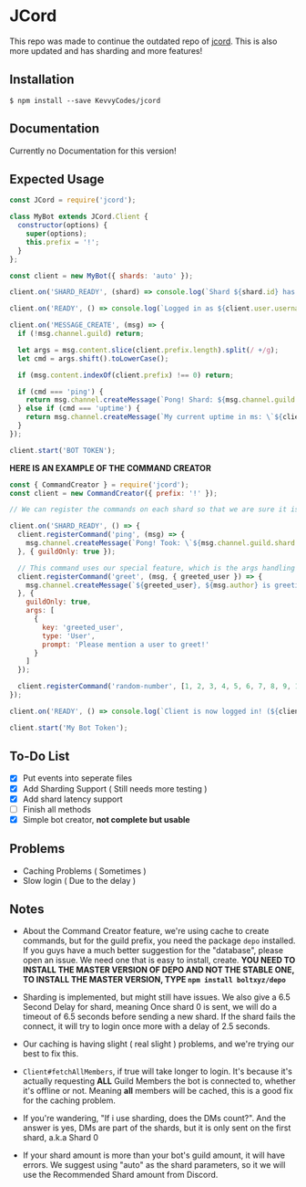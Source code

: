 # JCord
This repo was made to continue the outdated repo of [jcord](https://github.com/Boujee0040/jcord). This is also more updated and has sharding and more features!

## Installation
`$ npm install --save KevvyCodes/jcord`

## Documentation
Currently no Documentation for this version!

## Expected Usage
```js
const JCord = require('jcord');

class MyBot extends JCord.Client {
  constructor(options) {
    super(options);
    this.prefix = '!';
  }
};

const client = new MyBot({ shards: 'auto' });

client.on('SHARD_READY', (shard) => console.log(`Shard ${shard.id} has been loaded and ready to receive other events.`));

client.on('READY', () => console.log(`Logged in as ${client.user.username}!`));

client.on('MESSAGE_CREATE', (msg) => {
  if (!msg.channel.guild) return;

  let args = msg.content.slice(client.prefix.length).split(/ +/g);
  let cmd = args.shift().toLowerCase();

  if (msg.content.indexOf(client.prefix) !== 0) return;

  if (cmd === 'ping') {
    return msg.channel.createMessage(`Pong! Shard: ${msg.channel.guild.shard.id} Took \`${msg.channel.guild.shard.latency}ms\``);
  } else if (cmd === 'uptime') {
    return msg.channel.createMessage(`My current uptime in ms: \`${client.uptime}ms\``);
  }
});

client.start('BOT TOKEN');
```  

**HERE IS AN EXAMPLE OF THE COMMAND CREATOR**  
```js
const { CommandCreator } = require('jcord');
const client = new CommandCreator({ prefix: '!' });

// We can register the commands on each shard so that we are sure it is being loaded/overwritten every time a shard is complete. You can also make this load without waiting for every shard to be finished by moving the code outside of the "SHARD_READY" event

client.on('SHARD_READY', () => {
  client.registerCommand('ping', (msg) => {
    msg.channel.createMessage(`Pong! Took: \`${msg.channel.guild.shard.latency}ms\``)
  }, { guildOnly: true });

  // This command uses our special feature, which is the args handling feature!
  client.registerCommand('greet', (msg, { greeted_user }) => {
    msg.channel.createMessage(`${greeted_user}, ${msg.author} is greeting you! :wave:`);
  }, {
    guildOnly: true,
    args: [
      {
        key: 'greeted_user',
        type: 'User',
        prompt: 'Please mention a user to greet!'
      }
    ]
  });

  client.registerCommand('random-number', [1, 2, 3, 4, 5, 6, 7, 8, 9, 10], { aliases: [ 'randomNum' ] });
});

client.on('READY', () => console.log(`Client is now logged in! (${client.user.tag} - ${client.user.id})`));

client.start('My Bot Token');
```

## To-Do List
- [x] Put events into seperate files  
- [x] Add Sharding Support ( Still needs more testing )  
- [x] Add shard latency support
- [ ] Finish all methods  
- [x] Simple bot creator, **not complete but usable**

## Problems
- Caching Problems ( Sometimes )  
- Slow login ( Due to the delay )  

## Notes
- About the Command Creator feature, we're using cache to create commands, but for the guild prefix, you need the package `depo` installed. If you guys have a much better suggestion for the "database", please open an issue. We need one that is easy to install, create. **YOU NEED TO INSTALL THE MASTER VERSION OF DEPO AND NOT THE STABLE ONE, TO INSTALL THE MASTER VERSION, TYPE `npm install boltxyz/depo`**

- Sharding is implemented, but might still have issues. We also give a 6.5 Second Delay for shard, meaning Once shard 0 is sent, we will do a timeout of 6.5 seconds before sending a new shard. If the shard fails the connect, it will try to login once more with a delay of 2.5 seconds.  

- Our caching is having slight ( real slight ) problems, and we're trying our best to fix this.  

- `Client#fetchAllMembers`, if true will take longer to login. It's because it's actually requesting **ALL** Guild Members the bot is connected to, whether it's offline or not. Meaning **all** members will be cached, this is a good fix for the caching problem.  

- If you're wandering, "If i use sharding, does the DMs count?". And the answer is yes, DMs are part of the shards, but it is only sent on the first shard, a.k.a Shard 0  

- If your shard amount is more than your bot's guild amount, it will have errors. We suggest using "auto" as the shard parameters, so it we will use the Recommended Shard amount from Discord.